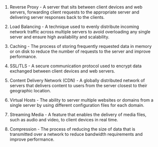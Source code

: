 1. Reverse Proxy - A server that sits between client devices and web servers, forwarding client requests to the appropriate server and delivering server responses back to the clients.

2. Load Balancing - A technique used to evenly distribute incoming network traffic across multiple servers to avoid overloading any single server and ensure high availability and scalability.

3. Caching - The process of storing frequently requested data in memory or on disk to reduce the number of requests to the server and improve performance.

4. SSL/TLS - A secure communication protocol used to encrypt data exchanged between client devices and web servers.

5. Content Delivery Network (CDN) - A globally distributed network of servers that delivers content to users from the server closest to their geographic location.

6. Virtual Hosts - The ability to server multiple websites or domains from a single server by using different configuration files for each domain.

7. Streaming Media - A feature that enables the delivery of media files, such as audio and video, to client devices in real time.

8. Compression - The process of reducing the size of data that is transmitted over a network to reduce bandwidth requirements and improve performance.
